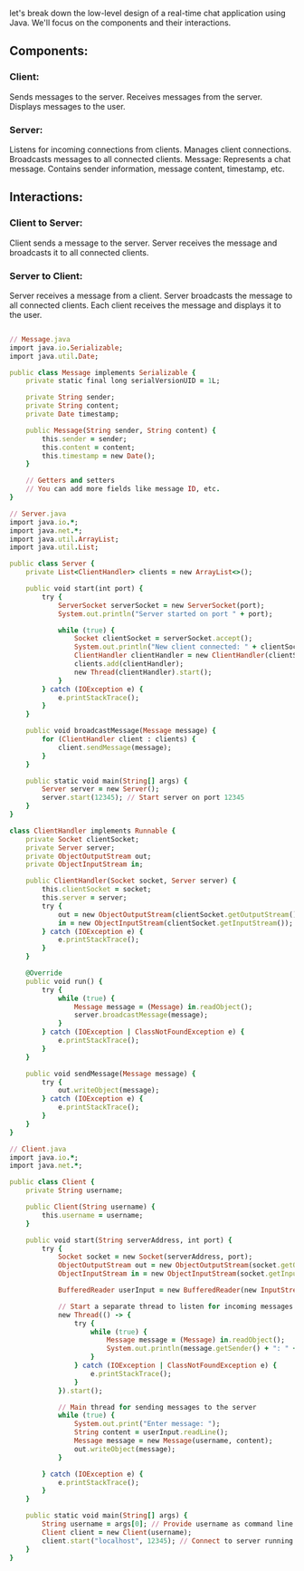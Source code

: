 
let's break down the low-level design of a real-time chat application using Java. We'll focus on the components and their interactions.

## Components:

### Client:

Sends messages to the server.
Receives messages from the server.
Displays messages to the user.

### Server:

Listens for incoming connections from clients.
Manages client connections.
Broadcasts messages to all connected clients.
Message: Represents a chat message.
Contains sender information, message content, timestamp, etc.

## Interactions:

### Client to Server:

Client sends a message to the server.
Server receives the message and broadcasts it to all connected clients.

### Server to Client:

Server receives a message from a client.
Server broadcasts the message to all connected clients.
Each client receives the message and displays it to the user.

```ruby

// Message.java
import java.io.Serializable;
import java.util.Date;

public class Message implements Serializable {
    private static final long serialVersionUID = 1L;

    private String sender;
    private String content;
    private Date timestamp;

    public Message(String sender, String content) {
        this.sender = sender;
        this.content = content;
        this.timestamp = new Date();
    }

    // Getters and setters
    // You can add more fields like message ID, etc.
}

// Server.java
import java.io.*;
import java.net.*;
import java.util.ArrayList;
import java.util.List;

public class Server {
    private List<ClientHandler> clients = new ArrayList<>();

    public void start(int port) {
        try {
            ServerSocket serverSocket = new ServerSocket(port);
            System.out.println("Server started on port " + port);

            while (true) {
                Socket clientSocket = serverSocket.accept();
                System.out.println("New client connected: " + clientSocket);
                ClientHandler clientHandler = new ClientHandler(clientSocket, this);
                clients.add(clientHandler);
                new Thread(clientHandler).start();
            }
        } catch (IOException e) {
            e.printStackTrace();
        }
    }

    public void broadcastMessage(Message message) {
        for (ClientHandler client : clients) {
            client.sendMessage(message);
        }
    }

    public static void main(String[] args) {
        Server server = new Server();
        server.start(12345); // Start server on port 12345
    }
}

class ClientHandler implements Runnable {
    private Socket clientSocket;
    private Server server;
    private ObjectOutputStream out;
    private ObjectInputStream in;

    public ClientHandler(Socket socket, Server server) {
        this.clientSocket = socket;
        this.server = server;
        try {
            out = new ObjectOutputStream(clientSocket.getOutputStream());
            in = new ObjectInputStream(clientSocket.getInputStream());
        } catch (IOException e) {
            e.printStackTrace();
        }
    }

    @Override
    public void run() {
        try {
            while (true) {
                Message message = (Message) in.readObject();
                server.broadcastMessage(message);
            }
        } catch (IOException | ClassNotFoundException e) {
            e.printStackTrace();
        }
    }

    public void sendMessage(Message message) {
        try {
            out.writeObject(message);
        } catch (IOException e) {
            e.printStackTrace();
        }
    }
}

// Client.java
import java.io.*;
import java.net.*;

public class Client {
    private String username;

    public Client(String username) {
        this.username = username;
    }

    public void start(String serverAddress, int port) {
        try {
            Socket socket = new Socket(serverAddress, port);
            ObjectOutputStream out = new ObjectOutputStream(socket.getOutputStream());
            ObjectInputStream in = new ObjectInputStream(socket.getInputStream());

            BufferedReader userInput = new BufferedReader(new InputStreamReader(System.in));

            // Start a separate thread to listen for incoming messages from the server
            new Thread(() -> {
                try {
                    while (true) {
                        Message message = (Message) in.readObject();
                        System.out.println(message.getSender() + ": " + message.getContent());
                    }
                } catch (IOException | ClassNotFoundException e) {
                    e.printStackTrace();
                }
            }).start();

            // Main thread for sending messages to the server
            while (true) {
                System.out.print("Enter message: ");
                String content = userInput.readLine();
                Message message = new Message(username, content);
                out.writeObject(message);
            }

        } catch (IOException e) {
            e.printStackTrace();
        }
    }

    public static void main(String[] args) {
        String username = args[0]; // Provide username as command line argument
        Client client = new Client(username);
        client.start("localhost", 12345); // Connect to server running on localhost and port 12345
    }
}

```
